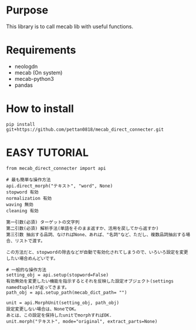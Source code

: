 # Purpose
This library is to call mecab lib with useful functions.

# Requirements
* neologdn
* mecab (On system)
* mecab-python3
* pandas

# How to install
```
pip install git+https://github.com/pettan0818/mecab_direct_connecter.git
```

# EASY TUTORIAL
```
from mecab_direct_connecter import api

# 最も簡単な操作方法
api.direct_morph("テキスト", "word", None)
stopword 有効
normalization 有効
waving 無効
cleaning 有効

第一引数(必須) ターゲットの文字列
第二引数(必須) 解析手法(単語をそのまま返すか、活用を戻してから返すか)
第三引数 抽出する品詞、なければNone、あれば、"名詞"など、ただし、複数品詞抽出する場合、リストで渡す。

この方法だと、stopwordの除去などが自動で有効化されてしまうので、いろいろ設定を変更したい場合めんどいです。

# 一般的な操作方法
setting_obj = api.setup(stopword=False)
有効無効を変更したい機能を指示するとそれを反映した設定オブジェクト(settings namedtuple)が返ってきます。
path_obj = api.setup_path(mecab_dict_path= "")

unit = api.MorphUnit(setting_obj, path_obj)
設定変更しない場合は、NoneでOK。
あとは、この設定を保持したunitでmorphすればOK.
unit.morph("テキスト", mode="original", extract_parts=None)
```
